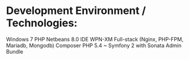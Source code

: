 Development Environment / Technologies:
=======================================
Windows 7
PHP Netbeans 8.0 IDE
WPN-XM Full-stack (Nginx, PHP-FPM, Mariadb, Mongodb)
Composer
PHP 5.4 ~
Symfony 2 with Sonata Admin Bundle

